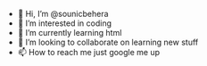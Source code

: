 - 👋 Hi, I’m @sounicbehera
- 👀 I’m interested in coding 
- 🌱 I’m currently learning html
- 💞️ I’m looking to collaborate on learning new stuff
- 📫 How to reach me just google me up
  

<!---
sounicbehera/sounicbehera is a ✨ special ✨ repository because its `README.md` (this file) appears on your GitHub profile.
You can click the Preview link to take a look at your changes.
--->
